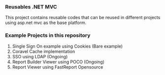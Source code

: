 ### Reusables .NET MVC
 
This project contains reusable codes that can be reused in different projects using asp.net mvc as the base platform. 
         
### Example Projects in this repository 
1. Single Sign On example using Cookies (Bare example)
2. Coravel Cache implementation
3. SSO using LDAP (Ongoing)
4. Report Builder Viewer using POCO (Ongoing)
5. Report Viewer using FastReport Opensource
  
